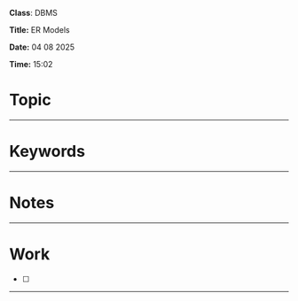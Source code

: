 **Class**:  DBMS

**Title:** ER Models

**Date:** 04 08 2025

**Time:** 15:02


# Topic



---
# Keywords



--- 
# Notes



---
# Work

- [ ] 

---

